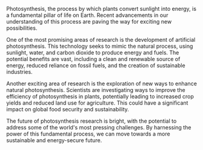 Photosynthesis, the process by which plants convert sunlight into energy, is a fundamental pillar of life on Earth. Recent advancements in our understanding of this process are paving the way for exciting new possibilities.  

One of the most promising areas of research is the development of artificial photosynthesis. This technology seeks to mimic the natural process, using sunlight, water, and carbon dioxide to produce energy and fuels. The potential benefits are vast, including a clean and renewable source of energy, reduced reliance on fossil fuels, and the creation of sustainable industries. 

Another exciting area of research is the exploration of new ways to enhance natural photosynthesis. Scientists are investigating ways to improve the efficiency of photosynthesis in plants, potentially leading to increased crop yields and reduced land use for agriculture. This could have a significant impact on global food security and sustainability. 

The future of photosynthesis research is bright, with the potential to address some of the world's most pressing challenges. By harnessing the power of this fundamental process, we can move towards a more sustainable and energy-secure future.